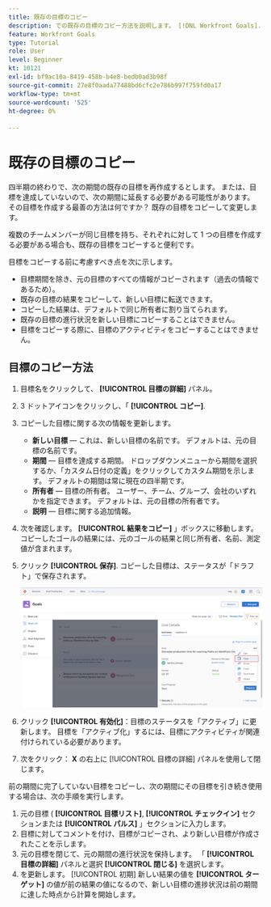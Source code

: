 ```yaml
---
title: 既存の目標のコピー
description: での既存の目標のコピー方法を説明します。 [!DNL Workfront Goals].
feature: Workfront Goals
type: Tutorial
role: User
level: Beginner
kt: 10121
exl-id: bf9ac10a-8419-458b-b4e8-bedb0ad3b98f
source-git-commit: 27e8f0aada77488bd6cfc2e786b997f759fd0a17
workflow-type: tm+mt
source-wordcount: '525'
ht-degree: 0%

---
```


# 既存の目標のコピー

四半期の終わりで、次の期間の既存の目標を再作成するとします。 または、目標を達成していないので、次の期間に延長する必要がある可能性があります。 その目標を作成する最善の方法は何ですか？ 既存の目標をコピーして変更します。

複数のチームメンバーが同じ目標を持ち、それぞれに対して 1 つの目標を作成する必要がある場合も、既存の目標をコピーすると便利です。

<!--
Pro-tips graphic
-->

目標をコピーする前に考慮すべき点を次に示します。

* 目標期間を除き、元の目標のすべての情報がコピーされます（過去の情報であるため）。
* 既存の目標の結果をコピーして、新しい目標に転送できます。
* コピーした結果は、デフォルトで同じ所有者に割り当てられます。
* 既存の目標の進行状況を新しい目標にコピーすることはできません。
* 目標をコピーする際に、目標のアクティビティをコピーすることはできません。

## 目標のコピー方法

1. 目標名をクリックして、 **[!UICONTROL 目標の詳細]** パネル。
1. 3 ドットアイコンをクリックし、「 **[!UICONTROL コピー]**.
1. コピーした目標に関する次の情報を更新します。
   * **新しい目標** — これは、新しい目標の名前です。 デフォルトは、元の目標の名前です。
   * **期間** — 目標を達成する期間。 ドロップダウンメニューから期間を選択するか、「カスタム日付の定義」をクリックしてカスタム期間を示します。 デフォルトの期間は常に現在の四半期です。
   * **所有者** — 目標の所有者。 ユーザー、チーム、グループ、会社のいずれかを指定できます。 デフォルトは、元の目標の所有者です。
   * **説明** — 目標に関する追加情報。

1. 次を確認します。 **[!UICONTROL 結果をコピー]** 」ボックスに移動します。 コピーしたゴールの結果には、元のゴールの結果と同じ所有者、名前、測定値が含まれます。

1. クリック **[!UICONTROL 保存]**. コピーした目標は、ステータスが「ドラフト」で保存されます。

   ![画像 [!UICONTROL 目標の詳細] パネル内 [!DNL Workfront Goals] と [!UICONTROL コピー] オプション](assets/03-workfront-goals-copy-a-goal.png)

1. クリック **[!UICONTROL 有効化]**：目標のステータスを「アクティブ」に更新します。 目標を「アクティブ化」するには、目標にアクティビティが関連付けられている必要があります。

1. 次をクリック： **X** の右上に [!UICONTROL 目標の詳細] パネルを使用して閉じます。

前の期間に完了していない目標をコピーし、次の期間にその目標を引き続き使用する場合は、次の手順を実行します。

1. 元の目標 ( **[!UICONTROL 目標リスト]**, **[!UICONTROL チェックイン]** セクションまたは **[!UICONTROL パルス]** 」セクションに入力します。
1. 目標に対してコメントを付け、目標がコピーされ、より新しい目標が作成されたことを示します。
1. 元の目標を閉じて、元の期間の進行状況を保持します。 「 **[!UICONTROL 目標の詳細]** パネルと選択 **[!UICONTROL 閉じる]** を選択します。
1. を更新します。 [!UICONTROL 初期] 新しい結果の値を **[!UICONTROL ターゲット]** の値が前の結果の値になるので、新しい目標の進捗状況は前の期間に達した時点から計算を開始します。
